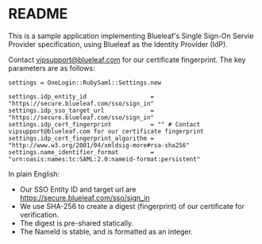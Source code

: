 # README

This is a sample application implementing Blueleaf's Single Sign-On Servie Provider specification, using Blueleaf as the Identity Provider (IdP).

Contact vipsupport@blueleaf.com for our certificate fingerprint. The key parameters are as follows:

    settings = OneLogin::RubySaml::Settings.new

    settings.idp_entity_id                  = "https://secure.blueleaf.com/sso/sign_in"
    settings.idp_sso_target_url             = "https://secure.blueleaf.com/sso/sign_in"
    settings.idp_cert_fingerprint           = "" # Contact vipsupport@blueleaf.com for our certificate fingerprint
    settings.idp_cert_fingerprint_algorithm = "http://www.w3.org/2001/04/xmldsig-more#rsa-sha256"
    settings.name_identifier_format         = "urn:oasis:names:tc:SAML:2.0:nameid-format:persistent"

In plain English:

* Our SSO Entity ID and target url are https://secure.blueleaf.com/sso/sign_in
* We use SHA-256 to create a digest (fingerprint) of our certificate for verification.
* The digest is pre-shared statically.
* The NameId is stable, and is formatted as an integer.